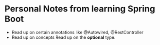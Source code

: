 # Personal Notes from learning Spring Boot

- Read up on certain annotations like @Autowired, @RestController
- Read up on concepts Read up on the **optional** type.

